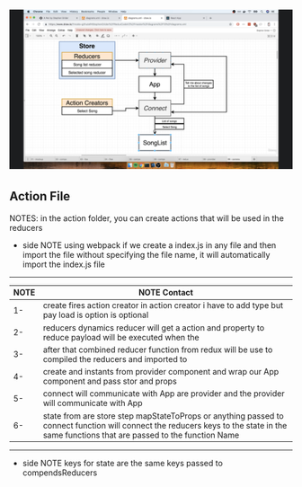 # ![how react redux](./how_react_redux_communion.png)

## Action File

NOTES: in the action folder, you can create actions that will be used in the reducers

- side NOTE using webpack if we create a index.js in any file and then import the file without specifying the file name, it will automatically import the index.js file

---

| NOTE | NOTE Contact                                                                                                                                                                            |
| ---- | --------------------------------------------------------------------------------------------------------------------------------------------------------------------------------------- |
| 1-   | create fires action creator in action creator i have to add type but pay load is option is optional                                                                                     |
| 2-   | reducers dynamics reducer will get a action and property to reduce payload will be executed when the                                                                                    |
| 3-   | after that combined reducer function from redux will be use to compiled the reducers and imported to                                                                                    |
| 4-   | create and instants from provider component and wrap our App component and pass stor and props                                                                                          |
| 5-   | connect will communicate with App are provider and the provider will communicate with App                                                                                               |
| 6-   | state from are store step mapStateToProps or anything passed to connect function will connect the reducers keys to the state in the same functions that are passed to the function Name |

---

- side NOTE keys for state are the same keys passed to compendsReducers
